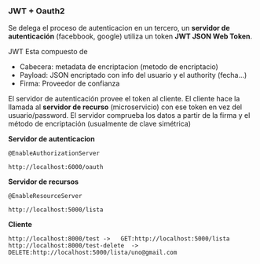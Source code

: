 ### JWT + Oauth2

Se delega el proceso de autenticacion en un tercero, un **servidor de autenticación** (facebbook, google) utiliza un token **JWT JSON Web Token**. 

JWT Esta compuesto de

* Cabecera: metadata de encriptacion (metodo de encriptacio)
* Payload: JSON encriptado con info del usuario y el authority (fecha...)
* Firma: Proveedor de confianza

El servidor de autenticación provee el token al cliente. El cliente hace la llamada al **servidor de recurso** (microservicio) con ese token en vez del usuario/password. El servidor comprueba los datos a partir de la firma y el método de encriptación (usualmente de clave simétrica)


**Servidor de autenticacion**

	@EnableAuthorizationServer
	
	http://localhost:6000/oauth
		
**Servidor de recursos**
	
	@EnableResourceServer	

	http://localhost:5000/lista
	
**Cliente**

	http://localhost:8000/test -> 	GET:http://localhost:5000/lista
  	http://localhost:8000/test-delete  ->  DELETE:http://localhost:5000/lista/uno@gmail.com


